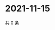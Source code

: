 # 2021-11-15

共 0 条

<!-- BEGIN WEIBO -->
<!-- 最后更新时间 Mon Nov 15 2021 10:30:21 GMT+0800 (China Standard Time) -->

<!-- END WEIBO -->
